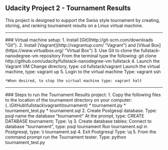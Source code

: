## Udacity Project 2 - Tournament Results

This project is designed to support the Swiss style tournament by creating, storing,
and ranking tournament results on a Linux virtual machine.
<hr>
### Virtual machine setup:
	1. Install [Git](http://git-scm.com/downloads "Git").
	2. Install [Vagrant](http://vagrantup.com/ "Vagrant") and [Vitual Box](https://www.virtualbox.org/ "Virtual Box")
	3. Use Git to clone the fullstack-nanodegree-vm repository
		From the terminal type the following:
		git clone http://github.com/udacity/fullstack-nanodegree-vm fullstack
	4. Launch the Vagrant VM
		Change directory, type: cd fullstack/vagrant
		Launch the virtual machine, type: vagrant up 
	5. Login to the virtual machine
		Type: vagrant ssh 

	*When desired, to stop the virtual machine type: vagrant halt
<hr>
### Steps to run the Tournament Results project:
	1. Copy the following files to the location of the tournament directory on  
	   your computer: (..\GitHub\fullstack\vagrant\tournament)
			* tournament.py
			* tournament_test.py
			* tournament.sql
	2. Create Postgesql database.
		Type: psql
		name the database "tournament"
		At the prompt, type: CREATE DATABASE tournament;
		Type: \q
	3. Create database tables:
		Connect to database "tournament", type: psql tournament
		Run tournament.sql in Postgresql, type: \i tournament.sql
	4. Exit Postgresql
	   	Type: \q
	5. From the command prompt run the Tournament tester.
		Type: python tournament_test.py
